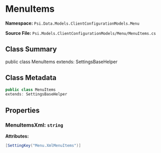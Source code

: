 # MenuItems

**Namespace:** `Psi.Data.Models.ClientConfigurationModels.Menu`

**Source File:** `Psi.Models.ClientConfigurationModels/Menu/MenuItems.cs`

## Class Summary

public class MenuItems
extends: SettingsBaseHelper

## Class Metadata

```typescript
public class MenuItems
extends: SettingsBaseHelper
```

## Properties

### MenuItemsXml: `string`

**Attributes:**
```csharp
[SettingKey("Menu.XmlMenuItems")]
```
